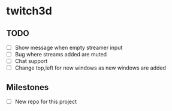# twitch3d

## TODO
- [ ] Show message when empty streamer input
- [ ] Bug where streams added are muted
- [ ] Chat support
- [ ] Change top,left for new windows as new windows are added

## Milestones
- [ ] New repo for this project